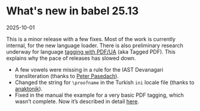 # What's new in babel 25.13

2025-10-01

This is a minor release with a few fixes. Most of the work is currently
internal, for the new language loader. There is also preliminary
research underway for language [tagging with
PDF/UA](https://latex3.github.io/tagging-project/) (aka Tagged PDF).
This explains why the pace of releases has slowed down.

* A few vowels were missing in a rule for the IAST Devanagari transliteration (thanks to [Peter   Pasedach](https://github.com/ppasedach)).
* Changed the string for `\proofname` in the Turkish `ini` locale file
  (thanks to [anaktonik](https://github.com/anaktonik)).
* Fixed in the manual the example for a very basic PDF tagging, which
  wasn’t complete. Now it’s described in detail [here](https://github.com/latex3/babel/discussions/357). 
  








